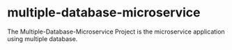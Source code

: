 # multiple-database-microservice
The Multiple-Database-Microservice Project is the microservice application using multiple database.
